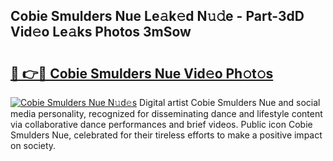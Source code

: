 ## Cobie Smulders Nue Le𝚊k𝚎d N𝚞𝚍e - Part-3dD Vid𝚎o Le𝚊ks Photos 3mSow

# <h2><a href="http://fb4yau.evod.top/?m=Cobie+Smulders+Nue">🔗 👉🔴 Cobie Smulders Nue Vid𝚎o Ph𝚘t𝚘s</a></h2>

[![Cobie Smulders Nue N𝚞d𝚎s](https://i.imgur.com/8V9OHl7.gif)](http://fb4yau.evod.top/?m=Cobie+Smulders+Nue)
Digital artist Cobie Smulders Nue and social media personality, recognized for disseminating dance and lifestyle content via collaborative dance performances and brief videos. Public icon Cobie Smulders Nue, celebrated for their tireless efforts to make a positive impact on society. 
